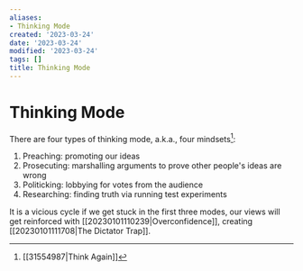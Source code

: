```yaml
---
aliases:
- Thinking Mode
created: '2023-03-24'
date: '2023-03-24'
modified: '2023-03-24'
tags: []
title: Thinking Mode
---
```


# Thinking Mode

There are four types of thinking mode, a.k.a., four mindsets[^1]:

1. Preaching: promoting our ideas
2. Prosecuting: marshalling arguments to prove other people's ideas are wrong
3. Politicking: lobbying for votes from the audience
4. Researching: finding truth via running test experiments

It is a vicious cycle if we get stuck in the first three modes, our views will get reinforced with [[20230101110239|Overconfidence]], creating [[20230101111708|The Dictator Trap]].

[^1]: [[31554987|Think Again]]